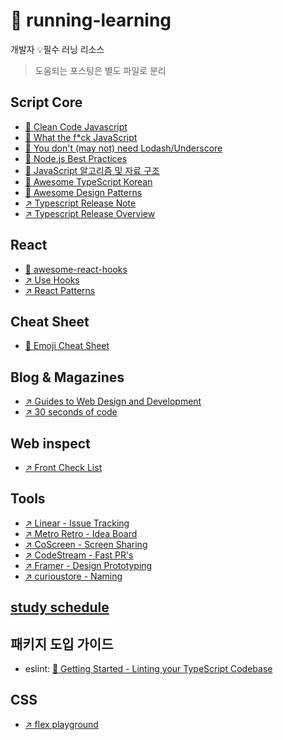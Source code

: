 # 🏃 running-learning

개발자 💡필수 러닝 리소스

> 도움되는 포스팅은 별도 파일로 분리

## Script Core

- [📄	Clean Code Javascript](https://github.com/qkraudghgh/clean-code-javascript-ko/blob/master/README.md)
- [📄	What the f*ck JavaScript](https://github.com/denysdovhan/wtfjs/blob/master/README.md)
- [📄 You don't (may not) need Lodash/Underscore](https://github.com/you-dont-need/You-Dont-Need-Lodash-Underscore/blob/master/README.md)
- [📄 Node.js Best Practices](https://github.com/goldbergyoni/nodebestpractices/blob/master/README.md)
- [📄 JavaScript 알고리즘 및 자료 구조](https://github.com/trekhleb/javascript-algorithms/blob/master/README.ko-KR.md)
- [📄 Awesome TypeScript Korean](https://github.com/typescript-kr/awesome-typescript-korean)
- [📄 Awesome Design Patterns](https://github.com/DovAmir/awesome-design-patterns)
- [↗️ Typescript Release Note](https://devblogs.microsoft.com/typescript/)
- [↗️ Typescript Release Overview](https://www.typescriptlang.org/docs/handbook/release-notes/overview.html)

## React
- [📄 awesome-react-hooks](https://github.com/rehooks/awesome-react-hooks/blob/master/README.md)
- [↗️ Use Hooks](https://usehooks.com/)
- [↗️ React Patterns](https://reactpatterns.com/)

## Cheat Sheet
- [📄 Emoji Cheat Sheet](https://github.com/ikatyang/emoji-cheat-sheet/blob/master/README.md)

## Blog & Magazines
- [↗️ Guides to Web Design and Development](https://www.smashingmagazine.com/guides/)
- [↗️ 30 seconds of code](https://www.30secondsofcode.org/)

## Web inspect
- [↗️ Front Check List](https://frontendchecklist.io/)

## Tools
- [↗️ Linear - Issue Tracking](https://linear.app/)
- [↗️ Metro Retro - Idea Board](https://metroretro.io/)
- [↗️ CoScreen - Screen Sharing](https://metroretro.io/)
- [↗️ CodeStream - Fast PR's](https://www.codestream.com/)
- [↗️ Framer - Design Prototyping](https://www.framer.com/)
- [↗️ curioustore - Naming](https://www.curioustore.com/)

## [study schedule](https://github.com/develuv/study/blob/main/README.md)

## 패키지 도입 가이드
- eslint: [📄 Getting Started - Linting your TypeScript Codebase
](https://github.com/typescript-eslint/typescript-eslint/blob/master/docs/getting-started/linting/README.md)

## CSS
- [↗️ flex playground](https://codepen.io/enxaneta/full/adLPwv)
